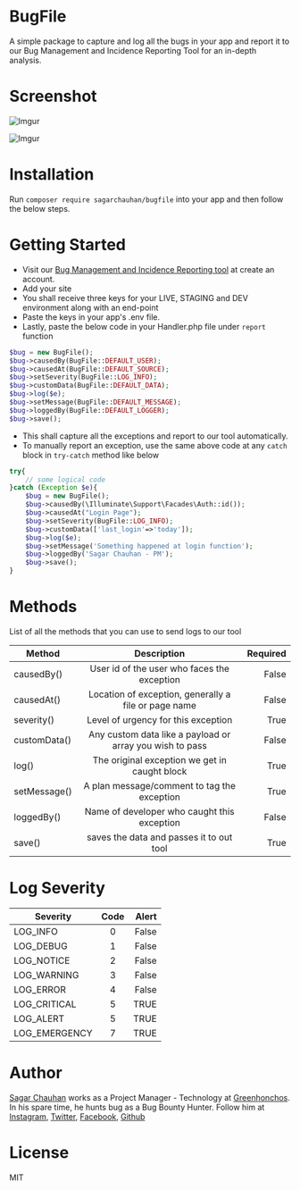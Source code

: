 # BugFile

A simple package to capture and log all the bugs in your app and report it to our Bug Management and Incidence Reporting Tool for an in-depth analysis.

# Screenshot
![Imgur](https://i.imgur.com/LkCJBwD.jpg)

![Imgur](https://i.imgur.com/x0cEVtu.jpg)

# Installation

Run `composer require sagarchauhan/bugfile` into your app and then follow the below steps.

# Getting Started

- Visit our [Bug Management and Incidence Reporting tool](https://localhost:8002) at create an account.
- Add your site
- You shall receive three keys for your LIVE, STAGING and DEV environment along with an end-point
- Paste the keys in your app's .env file.
- Lastly, paste the below code in your Handler.php file under `report` function
```php
$bug = new BugFile();
$bug->causedBy(BugFile::DEFAULT_USER);
$bug->causedAt(BugFile::DEFAULT_SOURCE);
$bug->setSeverity(BugFile::LOG_INFO);
$bug->customData(BugFile::DEFAULT_DATA);
$bug->log($e);
$bug->setMessage(BugFile::DEFAULT_MESSAGE);
$bug->loggedBy(BugFile::DEFAULT_LOGGER);
$bug->save();
```
- This shall capture all the exceptions and report to our tool automatically.
- To manually report an exception, use the same above code at any `catch` block in `try-catch` method like below
```php
try{
    // some logical code
}catch (Exception $e){
    $bug = new BugFile();
    $bug->causedBy(\Illuminate\Support\Facades\Auth::id());
    $bug->causedAt("Login Page");
    $bug->setSeverity(BugFile::LOG_INFO);
    $bug->customData(['last_login'=>'today']);
    $bug->log($e);
    $bug->setMessage('Something happened at login function');
    $bug->loggedBy('Sagar Chauhan - PM');
    $bug->save();
}

```

# Methods

List of all the methods that you can use to send logs to our tool

| Method        | Description           | Required  |
| ------------- |:-------------:| -----:|
| causedBy()      | User id of the user who faces the exception | False |
| causedAt()      | Location of exception, generally a file or page name      |   False |
| severity() | Level of urgency for this exception      |    True |
| customData() | Any custom data like a payload or array you wish to pass      |    False |
| log() | The original exception we get in caught block      |    True |
| setMessage() | A plan message/comment to tag the exception      |    True |
| loggedBy() | Name of developer who caught this exception      |    False |
| save() | saves the data and passes it to out tool      |    True |

# Log Severity

| Severity        | Code           | Alert  |
| ------------- |:-------------:| -----:|
| LOG_INFO      | 0 | False |
| LOG_DEBUG      | 1 |   False |
| LOG_NOTICE | 2 |    False |
| LOG_WARNING | 3 |    False |
| LOG_ERROR | 4 |    False |
| LOG_CRITICAL | 5 |    TRUE |
| LOG_ALERT | 5 |    TRUE |
| LOG_EMERGENCY | 7 |    TRUE |

# Author

[Sagar Chauhan](https://twitter.com/chauhansahab005) works as a Project Manager - Technology at [Greenhonchos](https://www.greenhonchos.com).
In his spare time, he hunts bug as a Bug Bounty Hunter.
Follow him at [Instagram](https://www.instagram.com/chauhansahab005/), [Twitter](https://twitter.com/chauhansahab005),  [Facebook](https://facebook.com/sagar.chauhan3),
[Github](https://github.com/sagarchauhan005)

# License
MIT
